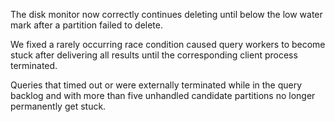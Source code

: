 The disk monitor now correctly continues deleting until below the low water mark
after a partition failed to delete.

We fixed a rarely occurring race condition caused query workers to become stuck
after delivering all results until the corresponding client process terminated.

Queries that timed out or were externally terminated while in the query backlog
and with more than five unhandled candidate partitions no longer permanently get
stuck.
